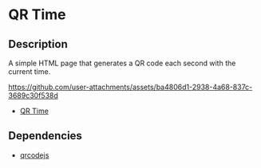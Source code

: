 # QR Time

## Description

A simple HTML page that generates a QR code each second with the current time.

https://github.com/user-attachments/assets/ba4806d1-2938-4a68-837c-3689c30f538d

- [QR Time](https://dnmellen.github.io/qr-time/)

## Dependencies

- [qrcodejs](https://github.com/davidshimjs/qrcodejs)
